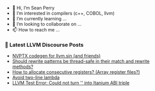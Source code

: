 - 👋 Hi, I’m Sean Perry
- 👀 I’m interested in compilers (c++, COBOL, llvm)
- 🌱 I’m currently learning ...
- 💞️ I’m looking to collaborate on ...
- 📫 How to reach me ...

<!---
s66perry/s66perry is a ✨ special ✨ repository because its `README.md` (this file) appears on your GitHub profile.
You can click the Preview link to take a look at your changes.
--->
### 📕 Latest LLVM Discourse Posts

<!-- DISCOURSE-LLVM:START -->
- [NVPTX codegen for llvm.sin &lpar;and friends&rpar;](https://discourse.llvm.org/t/nvptx-codegen-for-llvm-sin-and-friends/58170?page=2#post_27)
- [Should rewrite patterns be thread-safe in their match and rewrite methods?](https://discourse.llvm.org/t/should-rewrite-patterns-be-thread-safe-in-their-match-and-rewrite-methods/76033#post_2)
- [How to allocate consecutive registers? &lpar;Array register files?&rpar;](https://discourse.llvm.org/t/how-to-allocate-consecutive-registers-array-register-files/66601#post_10)
- [Avoid two-line lambda](https://discourse.llvm.org/t/avoid-two-line-lambda/76028#post_3)
- [LLVM Test Error: Could not turn &#39;&#39; into Itanium ABI triple](https://discourse.llvm.org/t/llvm-test-error-could-not-turn-into-itanium-abi-triple/76013#post_3)
<!-- DISCOURSE-LLVM:END -->
